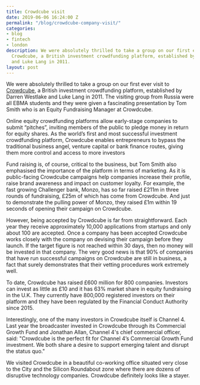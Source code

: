 ```yaml
---
title: Crowdcube visit
date: 2019-06-06 16:24:00 Z
permalink: "/blog/crowdcube-company-visit/"
categories:
- blog
- fintech
- london
description: We were absolutely thrilled to take a group on our first ever visit to
  Crowdcube, a British investment crowdfunding platform, established by Darren Westlake
  and Luke Lang in 2011.
layout: post
---
```


We were absolutely thrilled to take a group on our first ever visit to [Crowdcube](https://www.crowdcube.com/), a British investment crowdfunding platform, established by Darren Westlake and Luke Lang in 2011.  The visiting group from Russia were all EBMA students and they were given a fascinating presentation by Tom Smith who is an Equity Fundraising Manager at Crowdcube.

Online equity crowdfunding platforms allow early-stage companies to submit “pitches”, inviting members of the public to pledge money in return for equity shares.  As the world’s first and most successful investment crowdfunding platform, Crowdcube enables entrepreneurs to bypass the traditional business angel, venture capital or bank finance routes, giving them more control and access to more investors

Fund raising is, of course, critical to the business, but Tom Smith also emphasised the importance of the platform in terms of marketing.  As it is public-facing Crowdcube campaigns help companies increase their profile, raise brand awareness and impact on customer loyalty.  For example, the fast growing Challenger bank, Monzo, has so far raised £211m in three rounds of fundraising, £25m of which has come from Crowdcube.  And just to demonstrate the pulling power of Monzo, they raised £1m within 19 seconds of opening their campaign on Crowdcube.

However, being accepted by Crowdcube is far from straightforward.  Each year they receive approximately 10,000 applications from startups and only about 100 are accepted.  Once a company has been accepted Crowdcube works closely with the company on devising their campaign before they launch.  If the target figure is not reached within 30 days, then no money will be invested in that company.  The very good news is that 90% of companies that have run successful campaigns on Crowdcube are still in business, a fact that surely demonstrates that their vetting procedures work extremely well.

To date, Crowdcube has raised £600 million for 800 companies.  Investors can invest as little as £10 and it has 63% market share in equity fundraising in the U.K.  They currently have 800,000 registered investors on their platform and they have been regulated by the Financial Conduct Authority since 2015.

Interestingly, one of the many investors in Crowdcube itself is Channel 4.  Last year the broadcaster invested in Crowdcube through its Commercial Growth Fund and Jonathan Allan, Channel 4's chief commercial officer, said: "Crowdcube is the perfect fit for Channel 4’s Commercial Growth Fund investment. We both share a desire to support emerging talent and disrupt the status quo."

We visited Crowdcube in a beautiful co-working office situated very close to the City and the Silicon Roundabout zone where there are dozens of disruptive technology companies.  Crowdcube definitely looks like a stayer.
